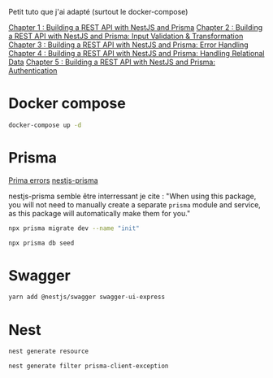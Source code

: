 Petit tuto que j'ai adapté (surtout le docker-compose)

[Chapter 1 : Building a REST API with NestJS and Prisma](https://www.prisma.io/blog/nestjs-prisma-rest-api-7D056s1BmOL0)
[Chapter 2 : Building a REST API with NestJS and Prisma: Input Validation & Transformation](https://www.prisma.io/blog/nestjs-prisma-validation-7D056s1kOla1)
[Chapter 3 : Building a REST API with NestJS and Prisma: Error Handling](https://www.prisma.io/blog/nestjs-prisma-error-handling-7D056s1kOop2)
[Chapter 4 : Building a REST API with NestJS and Prisma: Handling Relational Data](https://www.prisma.io/blog/nestjs-prisma-relational-data-7D056s1kOabc)
[Chapter 5 : Building a REST API with NestJS and Prisma: Authentication](https://www.prisma.io/blog/nestjs-prisma-authentication-7D056s1s0k3l)

# Docker compose 

```bash
docker-compose up -d
```

# Prisma

[Prima errors](https://www.prisma.io/docs/reference/api-reference/error-reference#prisma-client-query-engine)
[nestjs-prisma](https://nestjs-prisma.dev/docs/installation/)

nestjs-prisma semble être interressant je cite : "When using this package, you will not need to manually create a separate `prisma` module and service, as this package will automatically make them for you."

```bash
npx prisma migrate dev --name "init"
```

```bash
npx prisma db seed
```

# Swagger

```bash
yarn add @nestjs/swagger swagger-ui-express
```

# Nest

```bash
nest generate resource
```

```bash
nest generate filter prisma-client-exception
```

